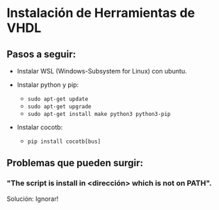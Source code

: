 # Instalación de Herramientas de VHDL

## Pasos a seguir:

* Instalar WSL (Windows-Subsystem for Linux) con ubuntu. 

* Instalar python y pip:
    * `sudo apt-get update`
    * `sudo apt-get upgrade`
    * `sudo apt-get install make python3 python3-pip`

* Instalar cocotb: 
    * `pip install cocotb[bus]`


##  Problemas que pueden surgir:

### "The script <nombre> is install in <dirección> which is not on PATH".
Solución: Ignorar!

